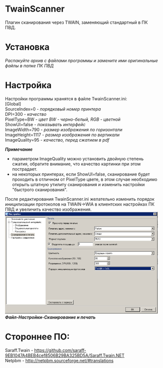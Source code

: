 # TwainScanner
Плагин сканирования через TWAIN, заменяющий стандартный в ПК ПВД.

# Установка
*Распакуйте архив с файлами программы и замените ими оригинальные файлы в папке ПК ПВД*

# Настройка
Настройки программы хранятся в файле TwainScanner.ini: <br />
[Global] <br />
SourceIndex=0 - *порядковый номер принтера* <br />
DPI=300 - *качество* <br />
PixelType=BW - *цвет BW - черно-белый, RGB - цветной* <br />
ShowUI=false - *показывать интерфейс* <br />
ImageWidth=790 - *размер изображения по горизонтали* <br />
ImageHeight=1117 - *размер изображения по вертикали* <br />
ImageQuality=95 - *качество, перед сжатием в pdf* <br />

***Примечание***
- параметром ImageQuality можно установить двойную степень сжатия, обратите внимание, что качество картинки при этом пострадает.
- на некоторых принтерах, если ShowUI=false, сканирование будет проходить в отличном от PixelType цвете, в этом случае необходимо открыть штатную утилиту сканирования и изменить настройки "быстрого сканирования".

После редактирования TwainScanner.ini желательно изменить порядок иницилизации протоколов на TWAIN->WIA в клиентских настройках ПК ПВД и  увеличить качество изображения. <br />
![](https://github.com/2bite/TwainScanner/raw/master/Screenshot_1.png) <br />
***Файл-Настройки-Сканирование и печать***

# Стороннее ПО:
Saraff.Twain - https://github.com/saraff-9EB1047A4BEB4cef8506B29BA325BD5A/Saraff.Twain.NET <br />
Netpbm - http://netpbm.sourceforge.net/#translations
